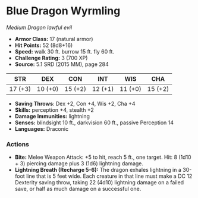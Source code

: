 # Blue Dragon Wyrmling

*Medium* *Dragon* *lawful evil*

- **Armor Class:** 17 (natural armor)
- **Hit Points:** 52 (8d8+16)
- **Speed:** walk 30 ft. burrow 15 ft. fly 60 ft.
- **Challenge Rating:** 3 (700 XP)
- **Source:** 5.1 SRD (2015 MM), page 284

| STR | DEX | CON | INT | WIS | CHA |
| --- | --- | --- | --- | --- | --- |
| 17 (+3) | 10 (+0) | 15 (+2) | 12 (+1) | 11 (+0) | 15 (+2) |

- **Saving Throws**: Dex +2, Con +4, Wis +2, Cha +4
- **Skills:** perception +4, stealth +2
- **Damage Immunities:** lightning
- **Senses:** blindsight 10 ft., darkvision 60 ft., passive Perception 14
- **Languages:** Draconic

### Actions

- **Bite:** Melee Weapon Attack: +5 to hit, reach 5 ft., one target. Hit: 8 (1d10 + 3) piercing damage plus 3 (1d6) lightning damage.
- **Lightning Breath (Recharge 5-6):** The dragon exhales lightning in a 30-foot line that is 5 feet wide. Each creature in that line must make a DC 12 Dexterity saving throw, taking 22 (4d10) lightning damage on a failed save, or half as much damage on a successful one.


